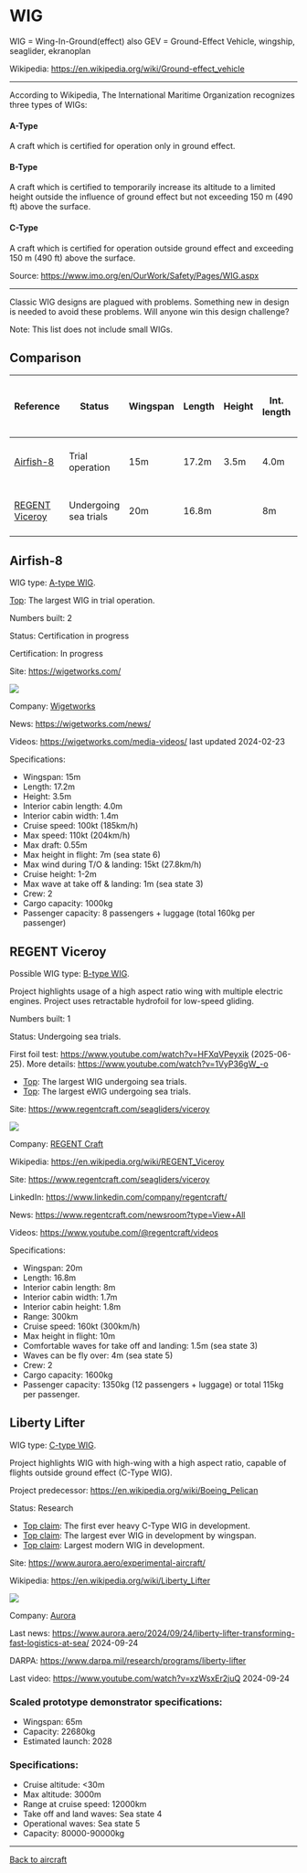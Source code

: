 WIG
===

WIG = Wing-In-Ground(effect)
also GEV = Ground-Effect Vehicle, wingship, seaglider, ekranoplan

Wikipedia: <https://en.wikipedia.org/wiki/Ground-effect_vehicle>

---
According to Wikipedia, The International Maritime Organization recognizes three types of WIGs:

#### A-Type
A craft which is certified for operation only in ground effect.

#### B-Type
A craft which is certified to temporarily increase its altitude to a limited height outside the influence of ground effect but not exceeding 150 m (490 ft) above the surface.

#### C-Type
A craft which is certified for operation outside ground effect and exceeding 150 m (490 ft) above the surface.

Source: <https://www.imo.org/en/OurWork/Safety/Pages/WIG.aspx>

---
Classic WIG designs are plagued with problems. Something new in design is needed to avoid these problems.
Will anyone win this design challenge?

Note: This list does not include small WIGs.

## Comparison
| Reference                         | Status                | Wingspan | Length  | Height | Int. length | Int. width | Int. height | Range | Cruise speed | Max speed | Max draft | Cruise height | Max height in flight | Max wind during T/O & landing | Comfortable wave at take off & landing | Max wave at take off & landing | Waves can be fly over | Crew | Cargo capacity | Passenger capacity                   |
|-----------------------------------|-----------------------|----------|---------|--------|-------------|------------|-------------|-------|--------------|-----------|-----------|---------------|----------------------|-------------------------------|----------------------------------------|--------------------------------|-----------------------|------|----------------|--------------------------------------|
| [Airfish-8](#airfish-8)           | Trial operation       | 15m      | 17.2m   | 3.5m   | 4.0m        | 1.4        |             |       | 185km/h      | 204km/h   | 0.55m     | 1-2m          | 7m (sea state 6)     | 15kt (27.8km/h)               |                                        | 1m (sea state 3)               |                       | 2    | 1000kg         | 8 + luggage (total 160kg/passenger)  |
| [REGENT Viceroy](#regent-viceroy) | Undergoing sea trials | 20m      | 16.8m   |        | 8m          | 1.7m       | 1.8m        | 300km | 300km/h      |           |           |               | 10m                  |                               | 1.5m (sea state 3)                     |                                | 4m (sea state 5)      | 2    | 1600kg         | 12 + luggage (total 115kg/passenger) |



## Airfish-8

WIG type: [A-type WIG](#a-type).

[Top](readme.md#top): The largest WIG in trial operation.

Numbers built: 2

Status: Certification in progress

Certification: In progress

Site: <https://wigetworks.com/>

![](https://wigetworks.com/wp-content/uploads/2024/08/banner-background.png)

Company: [Wigetworks](Company.md#wigetworks)

News: <https://wigetworks.com/news/>

Videos: <https://wigetworks.com/media-videos/> last updated 2024-02-23

Specifications:
- Wingspan: 15m
- Length: 17.2m
- Height: 3.5m
- Interior cabin length: 4.0m
- Interior cabin width: 1.4m
- Cruise speed: 100kt (185km/h)
- Max speed: 110kt (204km/h)
- Max draft: 0.55m
- Max height in flight: 7m (sea state 6)
- Max wind during T/O & landing: 15kt (27.8km/h)
- Cruise height: 1-2m
- Max wave at take off & landing: 1m (sea state 3)
- Crew: 2
- Cargo capacity: 1000kg
- Passenger capacity: 8 passengers + luggage (total 160kg per passenger)



## REGENT Viceroy

Possible WIG type: [B-type WIG](#b-type).

Project highlights usage of a high aspect ratio wing with multiple electric engines.
Project uses retractable hydrofoil for low-speed gliding.

Numbers built: 1

Status: Undergoing sea trials.

First foil test: https://www.youtube.com/watch?v=HFXqVPeyxik (2025-06-25).
More details: <https://www.youtube.com/watch?v=1VyP36gW_-o>

- [Top](readme.md#top): The largest WIG undergoing sea trials.
- [Top](readme.md#top): The largest eWIG undergoing sea trials.

Site: <https://www.regentcraft.com/seagliders/viceroy>

![](https://img.youtube.com/vi/HFXqVPeyxik/maxresdefault.jpg)

Company: [REGENT Craft](Company.md#regent-craft)

Wikipedia: <https://en.wikipedia.org/wiki/REGENT_Viceroy>

Site: <https://www.regentcraft.com/seagliders/viceroy>

LinkedIn: <https://www.linkedin.com/company/regentcraft/>

News: <https://www.regentcraft.com/newsroom?type=View+All>

Videos: <https://www.youtube.com/@regentcraft/videos>

Specifications:
- Wingspan: 20m
- Length: 16.8m
- Interior cabin length: 8m
- Interior cabin width: 1.7m
- Interior cabin height: 1.8m
- Range: 300km
- Cruise speed: 160kt (300km/h)
- Max height in flight: 10m
- Comfortable waves for take off and landing: 1.5m (sea state 3)
- Waves can be fly over: 4m (sea state 5)
- Crew: 2
- Cargo capacity: 1600kg
- Passenger capacity: 1350kg (12 passengers + luggage) or total 115kg per passenger.



## Liberty Lifter

WIG type: [C-type WIG](#c-type).

Project highlights WIG with high-wing with a high aspect ratio, capable of flights outside ground effect (C-Type WIG).

Project predecessor: <https://en.wikipedia.org/wiki/Boeing_Pelican>

Status: Research

- [Top claim](readme.md#top-claim): The first ever heavy C-Type WIG in development.
- [Top claim](readme.md#top-claim): The largest ever WIG in development by wingspan.
- [Top claim](readme.md#top-claim): Largest modern WIG in development.

Site: <https://www.aurora.aero/experimental-aircraft/>

Wikipedia: <https://en.wikipedia.org/wiki/Liberty_Lifter>

![](https://www.aurora.aero/wp-content/uploads/2024/09/foxtrot-supply-edit-05-frame-at-0m2s-marked.jpg)

Company: [Aurora](Company.md#aurora-flight-sciences)

Last news: <https://www.aurora.aero/2024/09/24/liberty-lifter-transforming-fast-logistics-at-sea/> 2024-09-24

DARPA: <https://www.darpa.mil/research/programs/liberty-lifter>

Last video: <https://www.youtube.com/watch?v=xzWsxEr2juQ> 2024-09-24

### Scaled prototype demonstrator specifications:
- Wingspan: 65m
- Capacity: 22680kg
- Estimated launch: 2028

### Specifications:
- Cruise altitude: <30m
- Max altitude: 3000m
- Range at cruise speed: 12000km
- Take off and land waves: Sea state 4
- Operational waves: Sea state 5
- Capacity: 80000-90000kg



---
[Back to aircraft](Aircraft.md)
